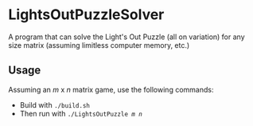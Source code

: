 # LightsOutPuzzleSolver
A program that can solve the Light's Out Puzzle (all on variation) for any size matrix (assuming limitless computer memory, etc.)

## Usage
Assuming an _m_ x _n_ matrix game, use the following commands:
* Build with
<code>./build.sh</code>
* Then run with
<code>./LightsOutPuzzle _m n_</code>

